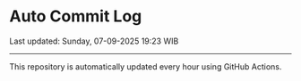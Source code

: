 # Auto Commit Log

Last updated: Sunday, 07-09-2025 19:23 WIB

---

This repository is automatically updated every hour using GitHub Actions.
